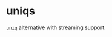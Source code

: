 uniqs
========
[`uniq`] alternative with streaming support.

[`uniq`]: https://www.gnu.org/software/coreutils/manual/html_node/uniq-invocation.html
